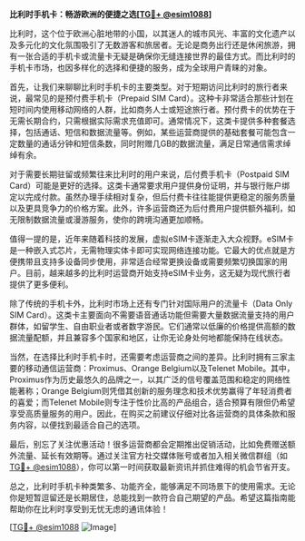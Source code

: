**比利时手机卡：畅游欧洲的便捷之选[[TG💪+ @esim1088](https://t.me/s/esim1088)]**

比利时，这个位于欧洲心脏地带的小国，以其迷人的城市风光、丰富的文化遗产以及多元化的文化氛围吸引了无数游客和旅居者。无论是商务出行还是休闲旅游，拥有一张合适的手机卡或流量卡无疑是确保你无缝连接世界的最佳方式。而比利时的手机卡市场，也因多样化的选择和便捷的服务，成为全球用户青睐的对象。

首先，让我们来聊聊比利时手机卡的主要类型。对于短期访问比利时的旅行者来说，最常见的是预付费手机卡（Prepaid SIM Card）。这种卡非常适合那些计划在短时间内使用移动网络的人群，比如商务人士或短途旅行者。预付费卡的优势在于无需长期合约，只需根据实际需求充值即可。通常情况下，这类卡提供多种套餐选择，包括通话、短信和数据流量等。例如，某些运营商提供的基础套餐可能包含一定数量的通话分钟和短信条数，同时附赠几GB的数据流量，满足日常通信需求绰绰有余。

对于需要长期驻留或频繁往来比利时的用户来说，后付费手机卡（Postpaid SIM Card）可能是更好的选择。这类卡通常要求用户提供身份证明，并与银行账户绑定以完成付款。虽然办理手续相对复杂，但后付费卡往往能提供更稳定的服务质量以及更具竞争力的价格方案。此外，许多运营商还为后付费用户提供额外福利，如无限制数据流量或漫游服务，使你的跨境沟通更加顺畅。

值得一提的是，近年来随着科技的发展，虚拟eSIM卡逐渐走入大众视野。eSIM卡是一种嵌入式芯片，无需物理实体卡即可实现网络连接功能。它最大的优点就是方便携带且支持多设备同步使用，非常适合经常更换设备或需要频繁切换国家的用户。目前，越来越多的比利时运营商开始支持eSIM卡业务，这无疑为现代旅行者提供了更多便利。

除了传统的手机卡外，比利时市场上还有专门针对国际用户的流量卡（Data Only SIM Card）。这类卡主要面向不需要语音通话功能但需要大量数据流量支持的用户群体，如留学生、自由职业者或者数字游民。它们通常以低廉的价格提供高额的数据流量配额，并且兼容多个国家和地区，让你无论身处何地都能保持在线状态。

当然，在选择比利时手机卡时，还需要考虑运营商之间的差异。比利时拥有三家主要的移动通信运营商：Proximus、Orange Belgium以及Telenet Mobile。其中，Proximus作为历史最悠久的品牌之一，以其广泛的信号覆盖范围和稳定的网络性能著称；Orange Belgium则凭借其创新的服务理念和技术优势赢得了年轻消费者的喜爱；而Telenet Mobile则专注于性价比高的产品组合，适合预算有限但仍希望享受高质量服务的用户。因此，在购买之前建议仔细对比各运营商的具体条款和服务内容，以便找到最适合自己的选项。

最后，别忘了关注优惠活动！很多运营商都会定期推出促销活动，比如免费赠送额外流量、延长有效期等。通过关注官方社交媒体账号或者加入相关微信群组（如[TG💪+ @esim1088](https://t.me/s/esim1088)），你可以第一时间获取最新资讯并抓住难得的机会节省开支。

总之，比利时手机卡种类繁多、功能齐全，能够满足不同场景下的使用需求。无论你是短暂逗留还是长期居住，总能找到一款符合自己期望的产品。希望这篇指南能帮助你在比利时享受到无忧无虑的通讯体验！

[[TG💪+ @esim1088](https://t.me/s/esim1088) ![Image](https://i.postimg.cc/4NQfJmqS/Snipaste-2025-05-13-00-14-12.png)]